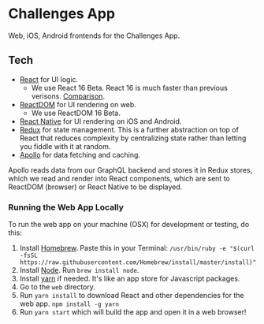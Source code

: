 # Challenges App

Web, iOS, Android frontends for the Challenges App.

## Tech

- [React](https://facebook.github.io/react/) for UI logic.
  - We use React 16 Beta. React 16 is much faster than previous verisons. [Comparison](https://claudiopro.github.io/react-fiber-vs-stack-demo/).
- [ReactDOM](https://facebook.github.io/react/docs/react-dom.html) for UI rendering on web.
  - We use ReactDOM 16 Beta.
- [React Native](http://facebook.github.io/react-native/) for UI rendering on iOS and Android.
- [Redux](http://redux.js.org) for state management. This is a further abstraction on top of React that reduces complexity by centralizing state rather than letting you fiddle with it at random.
- [Apollo](http://dev.apollodata.com) for data fetching and caching.

Apollo reads data from our GraphQL backend and stores it in Redux stores, which we read and render into React components, which are sent to ReactDOM (browser) or React Native to be displayed.

### Running the Web App Locally

To run the web app on your machine (OSX) for development or testing, do this:

1. Install [Homebrew](https://brew.sh). Paste this in your Terminal: `/usr/bin/ruby -e "$(curl -fsSL https://raw.githubusercontent.com/Homebrew/install/master/install)"`
1. Install [Node](https://nodejs.org). Run `brew install node`.
1. Install [yarn](https://yarnpkg.com/en/) if needed. It's like an app store for Javascript packages.
1. Go to the `web` directory.
1. Run `yarn install` to download React and other dependencies for the web app. `npm install -g yarn`
1. Run `yarn start` which will build the app and open it in a web browser!
